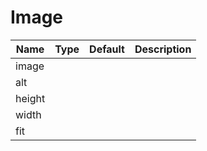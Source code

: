 # Image

| Name | Type | Default | Description |
| --- | --- | --- | --- |
| image
| alt
| height
| width
| fit
